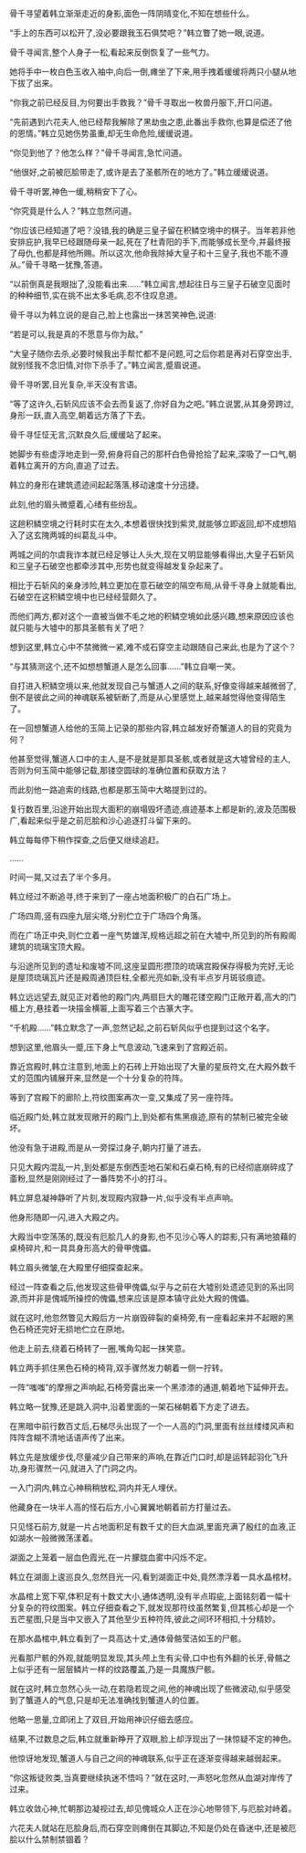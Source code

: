
骨千寻望着韩立渐渐走近的身影,面色一阵阴晴变化,不知在想些什么。

“手上的东西可以松开了,没必要跟我玉石俱焚吧？”韩立瞥了她一眼,说道。

骨千寻闻言,整个人身子一松,看起来反倒恢复了一些气力。

她将手中一枚白色玉收入袖中,向后一倒,瘫坐了下来,用手拽着缓缓将两只小腿从地下拔了出来。

“你我之前已经反目,为何要出手救我？”骨千寻取出一枚兽丹服下,开口问道。

“先前遇到六花夫人,他已经帮我解除了黑劫虫之患,此番出手救你,也算是偿还了他的恩情。”韩立见她伤势虽重,却无生命危险,缓缓说道。

“你见到他了？他怎么样？”骨千寻闻言,急忙问道。

“他很好,之前被厄脍带走了,或许是去了圣骸所在的地方了。”韩立缓缓说道。

骨千寻听罢,神色一缓,稍稍安下了心。

“你究竟是什么人？”韩立忽然问道。

“你应该已经知道了吧？没错,我的确是三皇子留在积鳞空境中的棋子。当年若非他安排庇护,我早已经跟随母亲一起,死在了杜青阳的手下,而能够成长至今,并最终报了母仇,也都是拜他所赐。所以这次,他命我除掉大皇子和十三皇子,我也不能不遵从。”骨千寻略一犹豫,答道。

“以前倒真是我眼拙了,没能看出来……”韩立闻言,想起往日与三皇子石破空见面时的种种细节,实在挑不出太多毛病,忍不住叹息道。

骨千寻以为韩立说的是自己,脸上也露出一抹苦笑神色,说道:

“若是可以,我是真的不愿意与你为敌。”

“大皇子随你去杀,必要时候我出手帮忙都不是问题,可之后你若是再对石穿空出手,就别怪我不念旧情,对你下杀手了。”韩立闻言,蹙眉说道。

骨千寻听罢,目光复杂,半天没有言语。

“等了这许久,石斩风应该不会去而复返了,你好自为之吧。”韩立说罢,从其身旁跨过,身形一跃,直入高空,朝着远方落了下去。

骨千寻怔怔无言,沉默良久后,缓缓站了起来。

她脚步有些虚浮地走到一旁,俯身将自己的那杆白色骨抢拾了起来,深吸了一口气,朝着韩立离开的方向,直追了过去。

韩立的身形在建筑遗迹间起起落落,移动速度十分迅捷。

此刻,他的眉头微蹙着,心绪有些纷乱。

这趟积鳞空境之行耗时实在太久,本想着很快找到紫灵,就能够立即返回,却不成想陷入了这玄隗两城的纠葛乱斗中。

两城之间的尔虞我诈本就已经足够让人头大,现在又明显能够看得出,大皇子石斩风和三皇子石破空也都牵涉其中,形势也就变得越发复杂起来了。

相比于石斩风的亲身涉险,韩立更加在意石破空的隔空布局,从骨千寻身上就能看出,石破空在这积鳞空境中也已经经营颇久了。

而他们两方,都对这个一直被当做不毛之地的积鳞空境如此感兴趣,想来原因应该也就只能与大墟中的那具圣骸有关了吧？

想到这里,韩立心中不禁微微一紧,难不成石穿空主动跟随自己来此,也是为了这个？

“与其猜测这个,还不如想想蟹道人是怎么回事……”韩立自嘲一笑。

自打进入积鳞空境以来,他就发现自己与蟹道人之间的联系,好像变得越来越微弱了,倒不是彼此之间的神魂联系被斩断了,而是从心里感觉上,越来越觉得他变得陌生了。

在一回想蟹道人给他的玉简上记录的那些内容,韩立越发好奇蟹道人的目的究竟为何？

他甚至觉得,蟹道人口中的主人,是不是就是那具圣骸,或者就是这大墟曾经的主人,否则为何玉简中能够记载,那镂空圆球的准确位置和获取方法？

而此刻他一路追索的线路,也都是那玉简中大略提到过的。

复行数百里,沿途开始出现大面积的崩塌毁坏遗迹,痕迹基本上都是新的,波及范围极广,看起来似乎是之前厄脍和沙心追逐打斗留下来的。

韩立每每停下稍作探查,之后便又继续追赶。

……

时间一晃,又过去了半个多月。

韩立经过不断追寻,终于来到了一座占地面积极广的白石广场上。

广场四周,竖有四座九层尖塔,分别伫立于广场四个角落。

而在广场正中央,则伫立着一座气势雄浑,规格远超之前在大墟中,所见到的所有殿阁建筑的琉璃宝顶大殿。

与沿途所见到的遗址和废墟不同,这座呈圆形攒顶的琉璃宫殿保存得极为完好,无论是屋顶琉璃瓦片还是殿周通顶巨柱,全都光亮如新,没有半点岁月斑驳痕迹。

韩立远远望去,就见正对着他的殿门内,两扇巨大的雕花镂空殿门正敞开着,高大的门楣上方,悬挂着一块描金横匾,上面写着三个古篆大字。

“千机殿……”韩立默念了一声,忽然记起,之前石斩风似乎也提到过这个名字。

想到这里,他眉头一蹙,压下身上气息波动,飞速来到了宫殿近前。

靠近宫殿时,韩立注意到,地面上的石砖上开始出现了大量的星辰符文,在大殿外数千丈的范围内铺展开来,显然是一个十分复杂的符阵。

等到了宫殿下的廊阶上,符纹图案再次一变,又集成了另一座符阵。

临近殿门处,韩立就发现敞开的殿门上,到处都有焦黑痕迹,原有的禁制已被完全破坏。

他没有急于进殿,而是从一旁探过身子,朝内打量了进去。

只见大殿内混乱一片,到处都是东倒西歪地石架和石桌石椅,有的已经彻底崩碎成了齑粉,显然是刚刚经过了一番阵势不小的打斗。

韩立屏息凝神静听了片刻,发现殿内寂静一片,似乎没有半点声响。

他身形随即一闪,进入大殿之内。

大殿当中空荡荡的,既没有厄脍几人的身影,也不见沙心等人的踪影,只有满地狼藉的桌椅碎片,和一具具身形高大的骨甲傀儡。

韩立眉头微皱,在大殿里仔细探查起来。

经过一阵查看之后,他发现这些骨甲傀儡,似乎与之前在大墟别处遗迹见到的系出同源,而并非是傀城所操控的傀儡,想来应该是原本镇守此处大殿的傀儡。

就在这时,他忽然瞥见大殿后方一片崩毁碎裂的桌椅旁,有一座看起来并不起眼的黑色石椅还完好无损地伫立在原地。

他走上前去,绕着石椅转了一圈,嘴角勾起一抹笑意。

韩立两手抓住黑色石椅的椅背,双手骤然发力朝着一侧一拧转。

一阵“嗤嗤”的摩擦之声响起,石椅旁露出来一个黑漆漆的通道,朝着地下延伸开去。

韩立略一犹豫,还是跳入洞中,沿着里面的一架石梯朝着下方走了进去。

在黑暗中前行数百丈后,石梯尽头出现了一个一人高的门洞,里面有丝丝缕缕风声和阵阵含糊不清地话语声传了出来。

韩立先是放缓步伐,尽量减少自己带来的声响,在靠近门口时,却是运转起羽化飞升功,身形骤然一闪,就进入了门洞之内。

一入门洞内,韩立心神稍稍放松,洞内并无人埋伏。

他藏身在一块半人高的怪石后方,小心翼翼地朝着前方打量过去。

只见怪石前方,就是一片占地面积足有数千丈的巨大血湖,里面充满了殷红的血液,正如湖水一般微微荡漾着。

湖面之上笼着一层血色霞光,在一片朦胧血雾中闪烁不定。

韩立在湖面上逡巡良久,忽然目光一闪,看到湖面正中处,竟然漂浮着一具水晶棺材。

水晶棺上宽下窄,体积足有十数丈大小,通体透明,没有半点瑕疵,上面铭刻着一幅十分复杂的符纹图案。韩立仔细查看之下,就发现那符纹虽然繁复,但其核心却是一个五芒星图,只是当中又嵌入了其他至少五种符阵,彼此之间环环相扣,十分精妙。

在那水晶棺中,韩立看到了一具高达十丈,通体骨骼莹洁如玉的尸骸。

光看那尸骸的外观,就能明显发现,其头颅上生有尖骨,口中也有外翻的长牙,骨骼之上似乎还有一层层鳞片一样的纹路覆盖,乃是一具魔族尸骸。

就在这时,韩立忽然心头一动,在若隐若现之间,他的神魂出现了些微波动,似乎感受到了蟹道人的气息,只是却无法准确找到蟹道人的位置。

他略一思量,立即闭上了双目,开始用神识仔细去感应。

结果,不过数息之后,韩立就重新睁开了双眼,脸上却浮现出了一抹惊疑不定的神色。

他惊讶地发现,蟹道人与自己之间的神魂联系,似乎正在逐渐变得越来越弱起来。

“你这叛徒败类,当真要继续执迷不悟吗？”就在这时,一声怒叱忽然从血湖对岸传了过来。

韩立收敛心神,忙朝那边凝视过去,却见傀城众人正在沙心地带领下,与厄脍对峙着。

六花夫人就站在厄脍身后,而石穿空则瘫倒在其脚边,不知是仍处在昏迷中,还是被厄脍以什么禁制禁锢着？